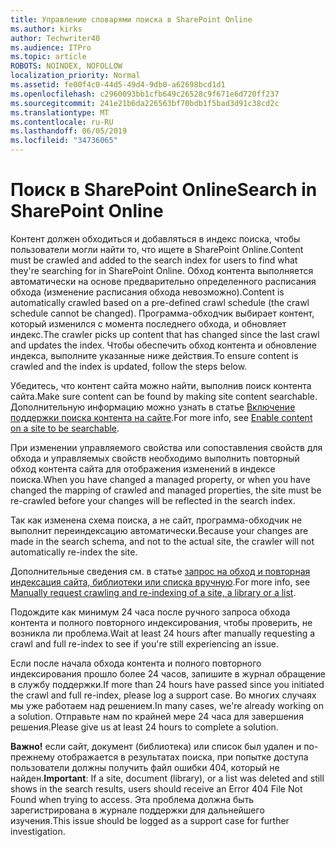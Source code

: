 ```yaml
---
title: Управление словарями поиска в SharePoint Online
ms.author: kirks
author: Techwriter40
ms.audience: ITPro
ms.topic: article
ROBOTS: NOINDEX, NOFOLLOW
localization_priority: Normal
ms.assetid: fe00f4c0-44d5-49d4-9db0-a62698bcd1d1
ms.openlocfilehash: c2960093bb1cfb649c26528c9f671e6d720ff237
ms.sourcegitcommit: 241e21b6da226563bf70bdb1f5bad3d91c38cd2c
ms.translationtype: MT
ms.contentlocale: ru-RU
ms.lasthandoff: 06/05/2019
ms.locfileid: "34736065"
---
```

# <a name="search-in-sharepoint-online"></a><span data-ttu-id="28e22-102">Поиск в SharePoint Online</span><span class="sxs-lookup"><span data-stu-id="28e22-102">Search in SharePoint Online</span></span>

<span data-ttu-id="28e22-103">Контент должен обходиться и добавляться в индекс поиска, чтобы пользователи могли найти то, что ищете в SharePoint Online.</span><span class="sxs-lookup"><span data-stu-id="28e22-103">Content must be crawled and added to the search index for users to find what they're searching for in SharePoint Online.</span></span> <span data-ttu-id="28e22-104">Обход контента выполняется автоматически на основе предварительно определенного расписания обхода (изменение расписания обхода невозможно).</span><span class="sxs-lookup"><span data-stu-id="28e22-104">Content is automatically crawled based on a pre-defined crawl schedule (the crawl schedule cannot be changed).</span></span> <span data-ttu-id="28e22-105">Программа-обходчик выбирает контент, который изменился с момента последнего обхода, и обновляет индекс.</span><span class="sxs-lookup"><span data-stu-id="28e22-105">The crawler picks up content that has changed since the last crawl and updates the index.</span></span> <span data-ttu-id="28e22-106">Чтобы обеспечить обход контента и обновление индекса, выполните указанные ниже действия.</span><span class="sxs-lookup"><span data-stu-id="28e22-106">To ensure content is crawled and the index is updated, follow the steps below.</span></span>

<span data-ttu-id="28e22-107">Убедитесь, что контент сайта можно найти, выполнив поиск контента сайта.</span><span class="sxs-lookup"><span data-stu-id="28e22-107">Make sure content can be found by making site content searchable.</span></span> <span data-ttu-id="28e22-108">Дополнительную информацию можно узнать в статье [Включение поддержки поиска контента на сайте](https://docs.microsoft.com/en-us/sharepoint/make-site-content-searchable).</span><span class="sxs-lookup"><span data-stu-id="28e22-108">For more info, see [Enable content on a site to be searchable](https://docs.microsoft.com/en-us/sharepoint/make-site-content-searchable).</span></span>

<span data-ttu-id="28e22-109">При изменении управляемого свойства или сопоставления свойств для обхода и управляемых свойств необходимо выполнить повторный обход контента сайта для отображения изменений в индексе поиска.</span><span class="sxs-lookup"><span data-stu-id="28e22-109">When you have changed a managed property, or when you have changed the mapping of crawled and managed properties, the site must be re-crawled before your changes will be reflected in the search index.</span></span> 

<span data-ttu-id="28e22-110">Так как изменена схема поиска, а не сайт, программа-обходчик не выполнит переиндексацию автоматически.</span><span class="sxs-lookup"><span data-stu-id="28e22-110">Because your changes are made in the search schema, and not to the actual site, the crawler will not automatically re-index the site.</span></span> 

<span data-ttu-id="28e22-111">Дополнительные сведения см. в статье [запрос на обход и повторная индексация сайта, библиотеки или списка вручную](https://docs.microsoft.com/en-us/sharepoint/crawl-site-conten).</span><span class="sxs-lookup"><span data-stu-id="28e22-111">For more info, see [Manually request crawling and re-indexing of a site, a library or a list](https://docs.microsoft.com/en-us/sharepoint/crawl-site-conten).</span></span>

 <span data-ttu-id="28e22-112">Подождите как минимум 24 часа после ручного запроса обхода контента и полного повторного индексирования, чтобы проверить, не возникла ли проблема.</span><span class="sxs-lookup"><span data-stu-id="28e22-112">Wait at least 24 hours after manually requesting a crawl and full re-index to see if you're still experiencing an issue.</span></span> 

<span data-ttu-id="28e22-113">Если после начала обхода контента и полного повторного индексирования прошло более 24 часов, запишите в журнал обращение в службу поддержки.</span><span class="sxs-lookup"><span data-stu-id="28e22-113">If more than 24 hours have passed since you initiated the crawl and full re-index, please log a support case.</span></span> <span data-ttu-id="28e22-114">Во многих случаях мы уже работаем над решением.</span><span class="sxs-lookup"><span data-stu-id="28e22-114">In many cases, we're already working on a solution.</span></span> <span data-ttu-id="28e22-115">Отправьте нам по крайней мере 24 часа для завершения решения.</span><span class="sxs-lookup"><span data-stu-id="28e22-115">Please give us at least 24 hours to complete a solution.</span></span>

<span data-ttu-id="28e22-116">**Важно!** если сайт, документ (библиотека) или список был удален и по-прежнему отображается в результатах поиска, при попытке доступа пользователи должны получить файл ошибки 404, который не найден.</span><span class="sxs-lookup"><span data-stu-id="28e22-116">**Important**: If a site, document (library), or a list was deleted and still shows in the search results, users should receive an Error 404 File Not Found when trying to access.</span></span> <span data-ttu-id="28e22-117">Эта проблема должна быть зарегистрирована в журнале поддержки для дальнейшего изучения.</span><span class="sxs-lookup"><span data-stu-id="28e22-117">This issue should be logged as a support case for further investigation.</span></span> 



